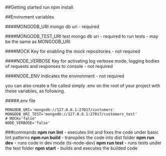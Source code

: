 
##Getting started
run npm install

##Enviroment variables


####MONGODB_URI
mongo db uri - required

####MONGODB_TEST_URI
test mongo db uri - required to run tests - may be the same as MONGODB_URI

####MOCK
Key for enabling the mock repositories - not required

####NODE_VERBOSE
Key for activating log verbose mode, logging bodies of requests and responses to console - not required

####NODE_ENV
Indicates the environment - not required

you can also create a file called simply .env on the root of your project with these variables, as following.

#####.env file
```
MONGODB_URI='mongodb://127.0.0.1:27017/customers'
MONGODB_URI_TEST='mongodb://127.0.0.1:27017/customers_test'
# MOCK='false'
NODE_VERBOSE='false'
```

###commands
**npm run lint** - executes lint and fixes the code under basic lint patterns
**npm run build** - transpiles the code into dist folder
**npm run dev** - runs code in dev mode (ts-node-dev)
**npm run test** - runs tests under the test folder
**npm start** - builds and executes the builded code